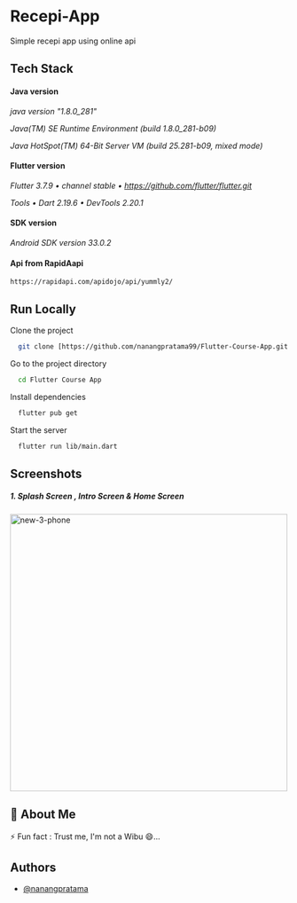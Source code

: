 # Recepi-App
Simple recepi app using online api

## Tech Stack

#### Java version
_java version "1.8.0_281"_

_Java(TM) SE Runtime Environment (build 1.8.0_281-b09)_

_Java HotSpot(TM) 64-Bit Server VM (build 25.281-b09, mixed mode)_

#### Flutter version
_Flutter 3.7.9 • channel stable • https://github.com/flutter/flutter.git_

_Tools • Dart 2.19.6 • DevTools 2.20.1_

#### SDK version
_Android SDK version 33.0.2_

#### Api from RapidAapi
````
https://rapidapi.com/apidojo/api/yummly2/
````

## Run Locally

Clone the project

```bash
  git clone [https://github.com/nanangpratama99/Flutter-Course-App.git
```

Go to the project directory

```bash
  cd Flutter Course App
```

Install dependencies

```bash
  flutter pub get
```

Start the server

```bash
  flutter run lib/main.dart
```
    
## Screenshots
##### 1. Splash Screen , Intro Screen & Home Screen
####

<img width="500" alt="new-3-phone" src="https://github.com/nanangpratama99/Course-App-1/assets/111034379/e42ae9ad-1797-4600-bd4b-df229d2c10ce">

## 🚀 About Me
⚡️ Fun fact : Trust me, I'm not a Wibu 😄...


## Authors

- [@nanangpratama](https://github.com/nanangpratama99)

